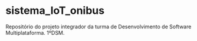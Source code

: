 # sistema_IoT_onibus
Repositório do projeto integrador da turma de Desenvolvimento de Software Multiplataforma. 1ºDSM.
